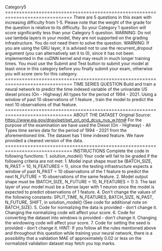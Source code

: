 Category5
============================================================================== There are 5 questions in this exam with increasing difficulty from 1-5. Please note that the weight of the grade for the question is relative to its difficulty. So your Category 1 question will score significantly less than your Category 5 question.  WARNING: Do not use lambda layers in your model, they are not supported on the grading infrastructure. You do not need them to solve the question.  WARNING: If you are using the GRU layer, it is advised not to use the recurrent_dropout argument (you can alternatively set it to 0), since it has not been implemented in the cuDNN kernel and may result in much longer training times.  You must use the Submit and Test button to submit your model at least once in this category before you finally submit your exam, otherwise you will score zero for this category. ==============================================================================  TIME SERIES QUESTION  Build and train a neural network to predict the time indexed variable of the univariate US diesel prices (On - Highway) All types for the period of 1994 - 2021. Using a window of past 10 observations of 1 feature , train the model to predict the next 10 observations of that feature.  ==============================================================================  ABOUT THE DATASET  Original Source: https://www.eia.gov/dnav/pet/pet_pri_gnd_dcus_nus_w.htm#  For the purpose of the examination we have used the Diesel (On - Highway) - All Types time series data for the period of 1994 - 2021 from the aforementioned link. The dataset has 1 time indexed feature. We have provided a cleaned version of the data.  ==============================================================================  INSTRUCTIONS  Complete the code in following functions: 1. solution_model()  Your code will fail to be graded if the following criteria are not met:  1. Model input shape must be (BATCH_SIZE, N_PAST = 10, N_FEATURES = 1), since the testing infrastructure expects a window of past N_PAST = 10 observations of the 1 feature to predict the next N_FUTURE = 10 observations of the same feature.  2. Model output shape must be (BATCH_SIZE, N_FUTURE = 10, N_FEATURES = 1)  3. The last layer of your model must be a Dense layer with 1 neuron since the model is expected to predict observations of 1 feature.  4. Don't change the values of the following constants: SPLIT_TIME, N_FEATURES, BATCH_SIZE, N_PAST, N_FUTURE, SHIFT, in solution_model() (See code for additional note on BATCH_SIZE).  5. Code for normalizing the data is provided - don't change it. Changing the normalizing code will affect your score.  6. Code for converting the dataset into windows is provided - don't change it. Changing the windowing code will affect your score.  7. Code for setting the seed is provided - don't change it.  HINT: If you follow all the rules mentioned above and throughout this question while training your neural network, there is a possibility that a validation MAE of approximately 0.02 or less on the normalized validation dataset may fetch you top marks. 